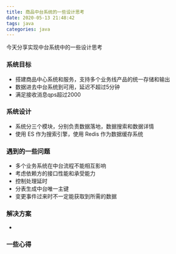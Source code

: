 ```yaml
---
title: 商品中台系统的一些设计思考
date: 2020-05-13 21:48:42
tags: java
categories: java
---
```

今天分享实现中台系统中的一些设计思考

### 系统目标
- 搭建商品中心系统和服务，支持多个业务线产品的统一存储和输出
- 数据进去中台系统到可用，延迟不超过5分钟
- 满足接收消息qps超过2000

### 系统设计
- 系统分三个模块，分别负责数据落地，数据搜索和数据详情
- 使用 ES 作为搜索引擎，使用 Redis 作为数据缓存系统

### 遇到的一些问题
- 多个业务系统在中台流程不能相互影响
- 考虑依赖方的接口性能和承受能力
- 控制处理延时
- 分表生成中台唯一主键
- 变更事件过来时不一定能获取到所需的数据

### 解决方案
-

### 一些心得
